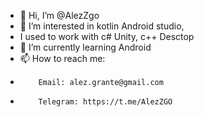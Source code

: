 - 👋 Hi, I’m @AlezZgo
- 👀 I’m interested in kotlin Android studio, 
- I used to work with c# Unity, c++ Desctop 
- 🌱 I’m currently learning Android
- 📫 How to reach me: 
-         Email: alez.grante@gmail.com
-         Telegram: https://t.me/AlezZGO

<!---
AlezZgo/AlezZgo is a ✨ special ✨ repository because its `README.md` (this file) appears on your GitHub profile.
You can click the Preview link to take a look at your changes.
--->
